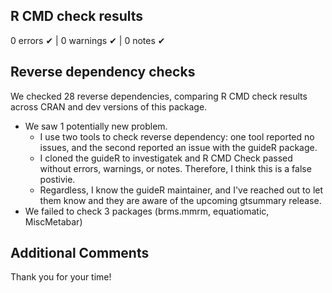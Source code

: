 ## R CMD check results

0 errors ✔ | 0 warnings ✔ | 0 notes ✔

## Reverse dependency checks

We checked 28 reverse dependencies, comparing R CMD check results across CRAN and dev versions of this package.

 * We saw 1 potentially new problem.
     - I use two tools to check reverse dependency: one tool reported no issues, and the second reported an issue with the guideR package.
     - I cloned the guideR to investigatek and R CMD Check passed without errors, warnings, or notes. Therefore, I think this is a false postivie.
     - Regardless, I know the guideR maintainer, and I've reached out to let them know and they are aware of the upcoming gtsummary release.
 * We failed to check 3 packages (brms.mmrm, equatiomatic, MiscMetabar)

## Additional Comments

Thank you for your time!

